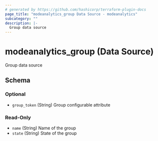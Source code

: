 ```yaml
---
# generated by https://github.com/hashicorp/terraform-plugin-docs
page_title: "modeanalytics_group Data Source - modeanalytics"
subcategory: ""
description: |-
  Group data source
---
```


# modeanalytics_group (Data Source)

Group data source



<!-- schema generated by tfplugindocs -->
## Schema

### Optional

- `group_token` (String) Group configurable attribute

### Read-Only

- `name` (String) Name of the group
- `state` (String) State of the group
